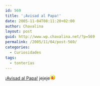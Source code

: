 ```yaml
---
id: 569
title: '¡Avisad al Papa!'
date: 2005-11-04T08:11:20+02:00
author: Chavalina
layout: post
guid: http://www.wp.chavalina.net/?p=569
permalink: /2005/11/04/post-569/
categories:
  - Curiosidades
tags:
  - tonterías
---
```

<a href="http://www.proyectoisla.com/mangasverdes/?p=1250" target="_blank">¡Avisad al Papa!</a> jejeje![emo](/imagenes/emoticonos/risa.gif)